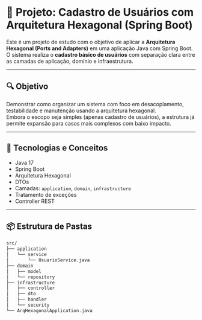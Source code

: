 # 🧱 Projeto: Cadastro de Usuários com Arquitetura Hexagonal (Spring Boot)

Este é um projeto de estudo com o objetivo de aplicar a **Arquitetura Hexagonal (Ports and Adapters)** em uma aplicação Java com Spring Boot.  
O sistema realiza o **cadastro básico de usuários** com separação clara entre as camadas de aplicação, domínio e infraestrutura.

---

## 🔍 Objetivo

Demonstrar como organizar um sistema com foco em desacoplamento, testabilidade e manutenção usando a arquitetura hexagonal.  
Embora o escopo seja simples (apenas cadastro de usuários), a estrutura já permite expansão para casos mais complexos com baixo impacto.

---

## 🧰 Tecnologias e Conceitos

- Java 17
- Spring Boot
- Arquitetura Hexagonal
- DTOs
- Camadas: `application`, `domain`, `infrastructure`
- Tratamento de exceções
- Controller REST

---

## 📦 Estrutura de Pastas

```bash
src/
├── application
│   └── service
│       └── UsuarioService.java
├── domain
│   ├── model
│   └── repository
├── infrastructure
│   ├── controller
│   ├── dto
│   ├── handler
│   └── security
└── ArqHexagonalApplication.java
